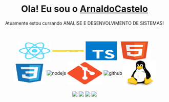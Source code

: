  
<div>
  
  <h1 align="center">
    Ola! Eu sou o 
    <a href="https://">ArnaldoCastelo </a>
  </h1>
  
  <p align="center">
    Atuamente estou cursando ANALISE E DESENVOLVIMENTO DE SISTEMAS!
    <a href="https://www.youtube.com/channel/UCViaNBT0SIeiVnZSEEtIfjw?sub_confirmation=1" target="_blank">
      <img
           width="10%" 
           align="center" 
           valign="middle" 
           sode&style=social" 
           target="_blank" 
      />
    </a>  
  </p>
  
  </div>

<div align="center" valign="top"><br>
  <img align="center" alt="React" height="60" width="100" src="https://raw.githubusercontent.com/devicons/devicon/master/icons/react/react-original.svg">
  
 <img align="center" alt="Js" height="06" width="100" src="https://raw.githubusercontent.com/devicons/devicon/master/icons/javascript/javascript-plain.svg">
  
  <img align="center" alt="Js" height="60" width="100" src="https://raw.githubusercontent.com/devicons/devicon/master/icons/typescript/typescript-plain.svg">
  
  <img align="center" alt="HTML" height="60" width="100" src="https://raw.githubusercontent.com/devicons/devicon/master/icons/html5/html5-original.svg">
  
  <img align="center" alt="CSS" height="60" width="100" src="https://raw.githubusercontent.com/devicons/devicon/master/icons/css3/css3-original.svg">
  
  <img align="center" alt="nodejs" height="60" width="100" src="https://cdn.worldvectorlogo.com/logos/nodejs-icon.svg">
  
  <img align="center" alt="git" height="70" width="110" src="https://raw.githubusercontent.com/devicons/devicon/master/icons/git/git-original.svg">
   <img align="center" alt="github" height="60" width="110" src="/assets/GitHub.png">
 <img align="center" alt="linux" height="80" width="100" src="https://raw.githubusercontent.com/devicons/devicon/master/icons/linux/linux-original.svg">
</div><br>

<div align="center">
  <a href="https://www.youtube.com/channel/UCViaNBT0SIeiVnZSEEtIfjw?sub_confirmation=1" target="_blank"><img src="https://img.shields.io/badge/YouTube-FF0000?style=for-the-badge&logo=youtube&logoColor=white" target="_blank"></a>
  <a href="https://www.instagram.com/edu.duduribeiro/" target="_blank"><img src="https://img.shields.io/badge/-Instagram-%23E4405F?style=for-the-badge&logo=instagram&logoColor=white" target="_blank"></a>
  <a href="https://www.linkedin.com/in/edududuribeiro/" target="_blank"><img src="https://img.shields.io/badge/-LinkedIn-%230077B5?style=for-the-badge&logo=linkedin&logoColor=white" target="_blank"></a> 
  <a href="mailto:eduardo.duduribeiro1@gmail.com"><img src="https://img.shields.io/badge/-Gmail-%23333?style=for-the-badge&logo=gmail&logoColor=white" target="_blank"></a>
</div>

